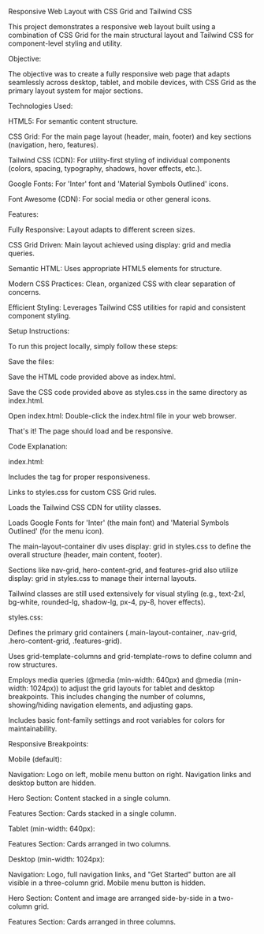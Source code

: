 Responsive Web Layout with CSS Grid and Tailwind CSS

This project demonstrates a responsive web layout built using a combination of CSS Grid for the main structural layout and Tailwind CSS for component-level styling and utility.

Objective:

The objective was to create a fully responsive web page that adapts seamlessly across desktop, tablet, and mobile devices, with CSS Grid as the primary layout system for major sections.

Technologies Used:

HTML5: For semantic content structure.

CSS Grid: For the main page layout (header, main, footer) and key sections (navigation, hero, features).

Tailwind CSS (CDN): For utility-first styling of individual components (colors, spacing, typography, shadows, hover effects, etc.).

Google Fonts: For 'Inter' font and 'Material Symbols Outlined' icons.

Font Awesome (CDN): For social media or other general icons.

Features:

Fully Responsive: Layout adapts to different screen sizes.

CSS Grid Driven: Main layout achieved using display: grid and media queries.

Semantic HTML: Uses appropriate HTML5 elements for structure.

Modern CSS Practices: Clean, organized CSS with clear separation of concerns.

Efficient Styling: Leverages Tailwind CSS utilities for rapid and consistent component styling.

Setup Instructions:

To run this project locally, simply follow these steps:

Save the files:

Save the HTML code provided above as index.html.

Save the CSS code provided above as styles.css in the same directory as index.html.

Open index.html: Double-click the index.html file in your web browser.

That's it! The page should load and be responsive.

Code Explanation:

index.html:

Includes the <meta name="viewport"> tag for proper responsiveness.

Links to styles.css for custom CSS Grid rules.

Loads the Tailwind CSS CDN for utility classes.

Loads Google Fonts for 'Inter' (the main font) and 'Material Symbols Outlined' (for the menu icon).

The main-layout-container div uses display: grid in styles.css to define the overall structure (header, main content, footer).

Sections like nav-grid, hero-content-grid, and features-grid also utilize display: grid in styles.css to manage their internal layouts.

Tailwind classes are still used extensively for visual styling (e.g., text-2xl, bg-white, rounded-lg, shadow-lg, px-4, py-8, hover effects).

styles.css:

Defines the primary grid containers (.main-layout-container, .nav-grid, .hero-content-grid, .features-grid).

Uses grid-template-columns and grid-template-rows to define column and row structures.

Employs media queries (@media (min-width: 640px) and @media (min-width: 1024px)) to adjust the grid layouts for tablet and desktop breakpoints. This includes changing the number of columns, showing/hiding navigation elements, and adjusting gaps.

Includes basic font-family settings and root variables for colors for maintainability.

Responsive Breakpoints:

Mobile (default):

Navigation: Logo on left, mobile menu button on right. Navigation links and desktop button are hidden.

Hero Section: Content stacked in a single column.

Features Section: Cards stacked in a single column.

Tablet (min-width: 640px):

Features Section: Cards arranged in two columns.

Desktop (min-width: 1024px):

Navigation: Logo, full navigation links, and "Get Started" button are all visible in a three-column grid. Mobile menu button is hidden.

Hero Section: Content and image are arranged side-by-side in a two-column grid.

Features Section: Cards arranged in three columns.